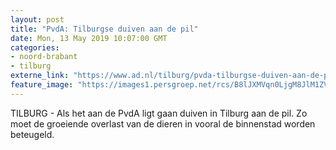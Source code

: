```yaml
---
layout: post
title: "PvdA: Tilburgse duiven aan de pil"
date: Mon, 13 May 2019 10:07:00 GMT
categories: 
- noord-brabant 
- tilburg 
externe_link: "https://www.ad.nl/tilburg/pvda-tilburgse-duiven-aan-de-pil~a0abc6f6/"
feature_image: "https://images1.persgroep.net/rcs/B8lJXMVqn0LjgM8JlM1ZVColPn4/diocontent/148215659/_fitwidth/400/?appId=21791a8992982cd8da851550a453bd7f&quality=0.7"
---
```


TILBURG - Als het aan de PvdA ligt gaan duiven in Tilburg aan de pil. Zo moet de groeiende overlast van de dieren in vooral de binnenstad worden beteugeld.
